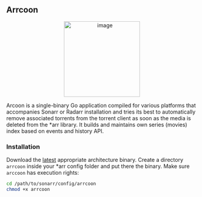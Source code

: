 ## Arrcoon

<p align="center">
  <img width="200" alt="image" src="https://github.com/user-attachments/assets/67b99312-e0c7-468b-8afa-f1b6737f6bbd" />
</p>

Arcoon is a single-binary Go application compiled for various platforms that accompanies Sonarr or Radarr installation and tries its best to automatically remove associated torrents from the torrent client as soon as the media is deleted from the *arr library. It builds and maintains own series (movies) index based on events and history API.

### Installation

Download the [latest](https://github.com/drrako/arrcoon/releases) appropriate architecture binary. Create a directory `arrcoon` inside your *arr config folder and put there the binary.
Make sure `arccoon` has execution rights:
```bash
cd /path/to/sonarr/config/arrcoon
chmod +x arrcoon
```



